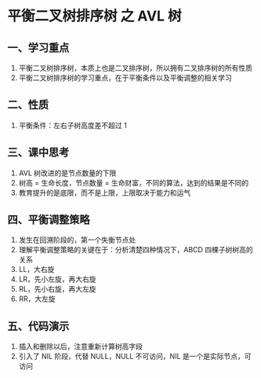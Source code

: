 # 平衡二叉树排序树 之 AVL 树

## 一、学习重点

1. 平衡二叉树排序树，本质上也是二叉排序树，所以拥有二叉排序树的所有性质
2. 平衡二叉树排序树的学习重点，在于平衡条件以及平衡调整的相关学习



## 二、性质

1. 平衡条件：左右子树高度差不超过 1



## 三、课中思考

1. AVL 树改进的是节点数量的下限
2. 树高 = 生命长度，节点数量 = 生命财富，不同的算法，达到的结果是不同的
3. 教育提升的是底限，而不是上限，上限取决于能力和运气



## 四、平衡调整策略

1. 发生在回溯阶段的，第一个失衡节点处
2. 理解平衡调整策略的关键在于：分析清楚四种情况下，ABCD 四棵子树树高的关系
3. LL，大右旋
4. LR，先小左旋，再大右旋
5. RL，先小右旋，再大左旋
6. RR，大左旋



## 五、代码演示

1. 插入和删除以后，注意重新计算树高字段
2. 引入了 NIL 阶段，代替 NULL，NULL 不可访问，NIL 是一个是实际节点，可访问